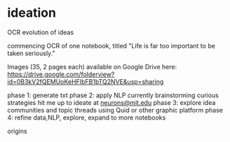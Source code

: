 ideation
========

OCR evolution of ideas

commencing OCR of one notebook, titled "Life is far too important to be taken seriously." 

Images (35, 2 pages each) available on Google Drive here: https://drive.google.com/folderview?id=0B3kV2fQEMUoKeHFIbFB1bTQ2NVE&usp=sharing 


phase 1: generate txt 
phase 2: apply NLP
  currently brainstorming curious strategies hit me up to ideate at neurons@mit.edu
phase 3: explore idea communities and topic threads using Quid or other graphic platform
phase 4: refine data,NLP, explore, expand to more notebooks

origins
  
